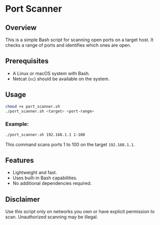 # Port Scanner

## Overview
This is a simple Bash script for scanning open ports on a target host. It checks a range of ports and identifies which ones are open.

## Prerequisites
- A Linux or macOS system with Bash.
- Netcat (`nc`) should be available on the system.

## Usage
```bash
chmod +x port_scanner.sh
./port_scanner.sh <target> <port-range>
```
### Example:
```bash
./port_scanner.sh 192.168.1.1 1-100
```
This command scans ports 1 to 100 on the target `192.168.1.1`.

## Features
- Lightweight and fast.
- Uses built-in Bash capabilities.
- No additional dependencies required.

## Disclaimer
Use this script only on networks you own or have explicit permission to scan. Unauthorized scanning may be illegal.
